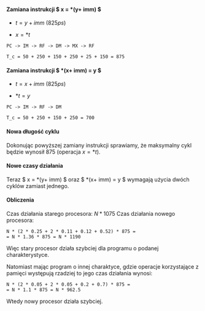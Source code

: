 #### Zamiana instrukcji $ x = \*(y+ imm) $

- $t = y + imm$ $(825ps)$

- $x = *t$

```
PC -> IM -> RF -> DM -> MX -> RF

T_c = 50 + 250 + 150 + 250 + 25 + 150 = 875
```

#### Zamiana instrukcji $ \*(x+ imm) = y $

- $t = x + imm$ $(825ps)$

- $*t = y$

```
PC -> IM -> RF -> DM

T_c = 50 + 250 + 150 + 250 = 700
```

#### Nowa długość cyklu

Dokonując powyższej zamiany instrukcji sprawiamy, że maksymalny cykl będzie wynosił $875$ (operacja $x = *t$).

#### Nowe czasy działania

Teraz $ x = \*(y+ imm) $ oraz $ \*(x+ imm) = y $ wymagają użycia dwóch cyklów zamiast jednego.

#### Obliczenia

Czas działania starego procesora: $N * 1075$
Czas działania nowego procesora:

```
N * (2 * 0.25 + 2 * 0.11 + 0.12 + 0.52) * 875 =
= N * 1.36 * 875 = N * 1190
```

Więc stary procesor działa szybciej dla programu o podanej charakterystyce.

Natomiast mając program o innej charaktyce, gdzie operacje korzystające z pamięci występują rzadziej to jego czas działania wynosi:

```
N * (2 * 0.05 + 2 * 0.05 + 0.2 + 0.7) * 875 =
= N * 1.1 * 875 = N * 962.5
```

Wtedy nowy procesor działa szybciej.

